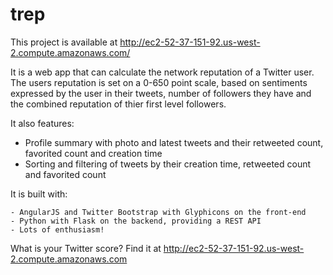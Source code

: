 trep
====

This project is available at http://ec2-52-37-151-92.us-west-2.compute.amazonaws.com/

It is a web app that can calculate the network reputation of a Twitter user. The users reputation is set on a 0-650 point scale, based on sentiments expressed by the user in their tweets, number of followers they have and the combined reputation of thier first level followers.

It also features:

- Profile summary with photo and latest tweets and their retweeted count, favorited count and creation time
- Sorting and filtering of tweets by their creation time, retweeted count and favorited count


It is built with:
	
	- AngularJS and Twitter Bootstrap with Glyphicons on the front-end
	- Python with Flask on the backend, providing a REST API
	- Lots of enthusiasm!

What is your Twitter score? Find it at http://ec2-52-37-151-92.us-west-2.compute.amazonaws.com


	


